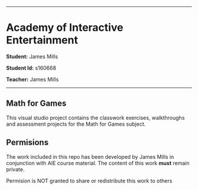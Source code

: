 
---
# Academy of Interactive Entertainment

**Student:** James Mills

**Student Id:** s160668

**Teacher:** James Mills

---


## Math for Games
This visual studio project contains the classwork exercises, walkthroughs and assessment projects for the Math for Games subject.

## Permisions
The work included in this repo has been developed by James Mills in conjunction with AIE course material. The content of this work **must** remain private.

Permision is NOT granted to share or redistribute this work to others

